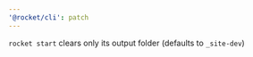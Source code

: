 ```yaml
---
'@rocket/cli': patch
---
```


`rocket start` clears only its output folder (defaults to `_site-dev`)
